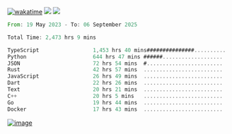 [![wakatime](https://wakatime.com/badge/user/00eead22-fb14-4dd0-ab8a-3625cafbd50d.svg)](https://wakatime.com/@00eead22-fb14-4dd0-ab8a-3625cafbd50d)
![](https://komarev.com/ghpvc/?username=flatypus)
![](https://pixel.flatypus.me/flatypus?type=tracker)
<!--START_SECTION:waka-->

```rust
From: 19 May 2023 - To: 06 September 2025

Total Time: 2,473 hrs 9 mins

TypeScript                 1,453 hrs 40 mins###############..........   58.45 %
Python                     644 hrs 47 mins ######...................   25.92 %
JSON                       72 hrs 54 mins  #........................   02.93 %
Rust                       42 hrs 57 mins  .........................   01.73 %
JavaScript                 26 hrs 49 mins  .........................   01.08 %
Dart                       22 hrs 26 mins  .........................   00.90 %
Text                       20 hrs 21 mins  .........................   00.82 %
C++                        20 hrs 5 mins   .........................   00.81 %
Go                         19 hrs 44 mins  .........................   00.79 %
Docker                     17 hrs 43 mins  .........................   00.71 %
```

<!--END_SECTION:waka-->
[<img alt="image" src="https://github.com/flatypus/flatypus/assets/68029599/0a302dc1-501c-43a0-ae8d-37ec4817f3bd">](https://flatypus.me)

